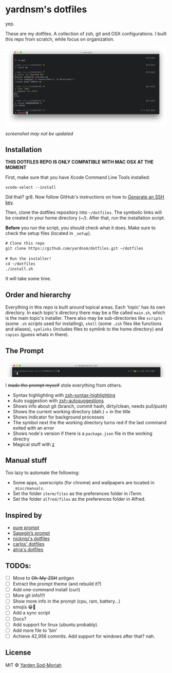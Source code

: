 # yardnsm's dotfiles

yep.

These are my dotfiles. A collection of zsh, git and OSX configurations. I built this repo from scratch, while focus on organization.

![](https://raw.githubusercontent.com/yardnsm/dotfiles/master/_misc/media/terminal.png)

*screenshot may not be updated*

## Installation

**THIS DOTFILES REPO IS ONLY COMPATIBLE WITH MAC OSX AT THE MOMENT**

First, make sure that you have Xcode Command Line Tools installed:

```
xcode-select --install
```

Did that? gr8. Now follow GitHub's instructions on how to [Generate an SSH key](https://help.github.com/articles/generating-an-ssh-key/).

Then, clone the dotfiles repository into `~/dotfiles`. The symbolic links will be created in your home directory (~/).
After that, run the installation script.

**Before** you run the script, you should check what it does. Make sure to check the setup files (located in `_setup`).

```
# Clone this repo
git clone https://github.com/yardnsm/dotfiles.git ~/dotfiles

# Run the installer!
cd ~/dotfiles
./install.sh
```

It will take some time.

## Order and hierarchy

Everything in this repo is built around topical areas. Each 'topic' has its own directory. In each topic's directory there may be a file called `main.sh`, which is the main topic's installer. There also may be sub-directories like `scripts` (some `.sh` scripts used for installing), `shell` (some `.zsh` files like functions and aliases), `symlinks` (includes files to symlink to the home directory) and `copies` (guess whats in there).

## The Prompt

![](https://raw.githubusercontent.com/yardnsm/dotfiles/master/_misc/media/terminal-sliced.png)

I ~~made the prompt myself~~ stole everything from others.

- Syntax highlighting with [zsh-syntax-highlighting](https://github.com/zsh-users/zsh-syntax-highlighting)
- Auto suggestion with [zsh-autosuggestions](https://github.com/zsh-users/zsh-autosuggestions)
- Shows info about git (branch, commit hash, dirty/clean, needs pull/push)
- Shows the current working directory (dah.) + in the title
- Shows indicator for background processes
- The symbol next the the working directory turns red if the last command exited with an error
- Shows node's version if there is a `package.json` file in the working directry
- Magical stuff with [z](https://github.com/rupa/z)

## Manual stuff

Too lazy to automate the following:

- Some apps, userscripts (for chrome) and wallpapers are located in `_misc/manuals`.
- Set the folder `iterm/files` as the preferences folder in iTerm.
- Set the folder `alfred/files` as the preferences folder in Alfred.

## Inspired by

- [pure prompt](https://github.com/sindresorhus/pure)
- [Sapegin’s prompt](https://github.com/sapegin/dotfiles)
- [nicknisi's dotfiles](https://github.com/nicknisi/dotfiles)
- [carlos' dotfiles](https://github.com/caarlos0/dotfiles)
- [alrra's dotfiles](https://github.com/alrra/dotfiles)

## TODOs:

- [ ] Move to ~~Oh-My-ZSH~~ antigen
- [ ] Extract the prompt theme (and rebuild it?)
- [ ] Add one-command install (curl)
- [ ] More git info!!!!
- [ ] Show more info in the prompt (cpu, ram, battery...)
- [ ] emojis 😁🚀
- [ ] Add a sync script
- [ ] Docs?
- [ ] Add support for linux (ubuntu probably).
- [ ] Add more file to 'bin'
- [ ] Achieve 42,956 commits. Add support for windows after that? nah.

## License

MIT © [Yarden Sod-Moriah](http://yardnsm.net/)
